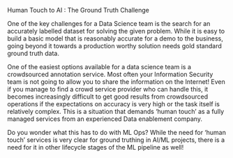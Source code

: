 Human Touch to AI : The Ground Truth Challenge

One of the key challenges for a Data Science team is the search for an accurately labelled dataset for solving the given problem. While it is easy to build a basic model that is reasonably accurate for a demo to the business, going beyond it towards a production worthy solution needs gold standard ground truth data.

One of the easiest options available for a data science team is a crowdsourced annotation service. Most often your Information Security team is not going to allow you to share the information on the Internet! Even if you manage to find a crowd service provider who can handle this, it becomes increasingly difficult to get good results from crowdsourced operations if the expectations on accuracy is very high or the task itself is relatively complex. This is a situation that demands ‘human touch’ as a fully managed services from an experienced Data enablement company.

Do you wonder what this has to do with ML Ops? While the need for ‘human touch’ services is very clear for ground truthing in AI/ML projects, there is a need for it in other lifecycle stages of the ML pipeline as well!
